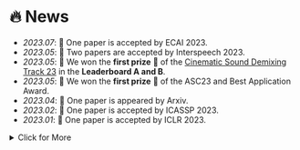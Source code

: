 # 🔥 News
- *2023.07*: 🎲 One paper is accepted by ECAI 2023.
- *2023.05*: 🧩 Two papers are accepted by Interspeech 2023.
- *2023.05*: 🎉 We won the **first prize** 🥇 of the [Cinematic Sound Demixing Track 23](https://www.aicrowd.com/challenges/sound-demixing-challenge-2023/problems/cinematic-sound-demixing-track-cdx-23/leaderboards) in the **Leaderboard A and B**.
- *2023.05*: 🎉 We won the **first prize** 🥇 of the ASC23 and Best Application Award.
- *2023.04*: 🎲 One paper is appeared by Arxiv.
- *2023.02*: 🧩 One paper is accepted by ICASSP 2023.
- *2023.01*: 🧩 One paper is accepted by ICLR 2023.

<details>
<summary markdown="span">Click for More</summary>
<ul>
<li> <i>2022.06</i>: 🧩 One paper is accepted by Neural Computation. </li>
<li> <i>2022.06</i>: 🎉 One paper is accepted by InterSpeech 2022.</li>
<li> <i>2022.06</i>: 🎲 One paper is appeared by Arxiv.</li>
<li> <i>2022.05</i>: 🧩 One paper to submit in Nature Machine Intelligence.</li>
<li> <i>2022.03</i>: 🎉 We won the first prize 🥇 of the Global College Student Supercomputer Challenge (ASC22)</li>
<li> <i>2022.03</i>: 🧩 One paper to submit in IEEE Transactions on Industrial Informatics.</li>
<li> <i>2022.03</i>: 🧩🧩 Two paper to submit in Interspeech 2022.</li>
<li> <i>2021.10</i>: 🎉 paper is accepted by NeurIPS 2021:
  <ul><li style="list-style:circle"> Speech Separation Using an Asynchronous Fully Recurrent Convolutional Neural Network, Xiaolin Hu$^*$, <b>Kai Li$^*$</b>, Weiyi Zhang, Yi Luo, Jean-Marie Lemercier, Timo Gerkmann. </li></ul> </li>
<li> <i>2021.05</i>: 🎉 We won the <b>5%</b> of the [Global College Student Supercomputer Challenge (ASC20-21)](http://www.asc-events.net/ASC20-21/Finals.php) </li>
<li> <i>2021.01</i>: 🎉 We won the <b>first prize</b> 🥇 of the [Global College Student Supercomputer Challenge (ASC20-21)](http://www.asc-events.net/ASC20-21/Finals.php) </li>
<li> <i>2020.06</i>: 🎉 <b>Outstanding Bachelor Thesis Award</b>, Qinghai University of Computer Science and Technology ! </li>
<li> <i>2020.06</i>: 🎉 <b>Outstanding Graduates</b>, Qinghai University of Computer Science and Technology ! </li>
<li> <i>2020.04</i>: 🧩 One paper is accepted by IET image processing:
  <ul><li style="list-style:circle"> A Survey of Single Image Super Resolution Reconstruction, <b>Kai Li</b>, Shenghao Yang, Runting Dong, Jianqiang Huang, Xiaoying Wang. </li></ul> </li>
<li> <i>2020.01</i>: 🏢 I am an algorithm intern at Moyin Technology <img src='http://dev.magic.moyincloud.com/static/img/logo.f062424.svg' style='width: 3.5em;'/> for speech dirazation and voiceprint recognition. </li>

<li> <i>2019.11</i>: 🧩 One paper is accepted by ISPA2019:
  <ul><li style="list-style:circle"> Single Image Super-resolution Reconstruction of Enhanced Loss Function with Multi-GPU Training, Jianqiang Huang$^*$, <b>Kai Li$^*$</b>, Xiaoying Wang. </li></ul> </li>
<li> <i>2019.11</i>: 🎉 We won the <b>first prize</b> 🥇 of the first "Ganqingning" Innovation and Entrepreneurship Competition ! </li>
<li> <i>2019.11</i>: 🎉 I won the <b>National Scholarship</b>, Ministry of Education, China ! </li>
<li> <i>2019.05</i>: 🎉 We won the <b>second prize</b> 🥈 in the Natural Academic Paper category of the National College Student Challenge Cup Qinghai Provincial Trial ! </li>
<li> <i>2019.05</i>: 🎉 We won the <b>first prize</b> 🥇 in the Qinghai Division of the 6th National Youth Science Innovation Experiment and Work Competition ! </li>
<li> <i>2019.05</i>: 🎉 One paper is accepted by ICDIP2019:
  <ul><li style="list-style:circle">  Single image super resolution based on generative adversarial networks, <b>Kai Li</b>, Liang Ye, Shenghao Yang, Jianqiang Huang, Xiaoying Wang.  </li></ul> </li>
<li> <i>2019.04</i>: 🧩 I won the <b>second prize</b> 🥈 at the provincial level in the Blue Bridge Cup Java Group A! </li>
<li> <i>2018.12</i>: 🎉 We won the <b>first prize</b> 🥇 of natural academic paper in the first "Principals Cup" Innovation and Entrepreneurship Competition in Qinghai Province ! </li>
</ul>
</details>